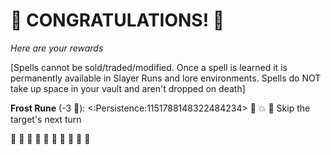 # :sparkler: CONGRATULATIONS! :sparkler: 
*Here are your rewards*

[Spells cannot be sold/traded/modified. Once a spell is learned it is permanently available in Slayer Runs and lore environments. Spells do NOT take up space in your vault and aren't dropped on death]

**Frost Rune** (-3 🔷): <:Persistence:1151788148322484234> 🔀 💥 🔀 Skip the target's next turn

:sparkler: :sparkler: :sparkler: :sparkler: :sparkler: :sparkler: :sparkler: :sparkler: :sparkler: :sparkler: 
